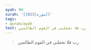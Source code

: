 ```yaml
---
ayah: 94
surah: '[[023|سورة]]'
tags:
- quran/ayah
text: رب فلا تجعلني في القوم الظالمين
---
```

> رب فلا تجعلني في القوم الظالمين
